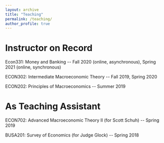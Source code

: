 ```yaml
---
layout: archive
title: "Teaching"
permalink: /teaching/
author_profile: true
---
```


Instructor on Record
========
Econ331: Money and Banking -- Fall 2020 (online, asynchronous), Spring 2021 (online, synchronous)

ECON302: Intermediate Macroeconomic Theory -- Fall 2019, Spring 2020

ECON202: Principles of Macroeconomics -- Summer 2019

As Teaching Assistant
========
ECON702: Advanced Macroeconomic Theory II (for Scott Schuh) -- Spring 2019

BUSA201: Survey of Economics (for Judge Glock) -- Spring 2018


